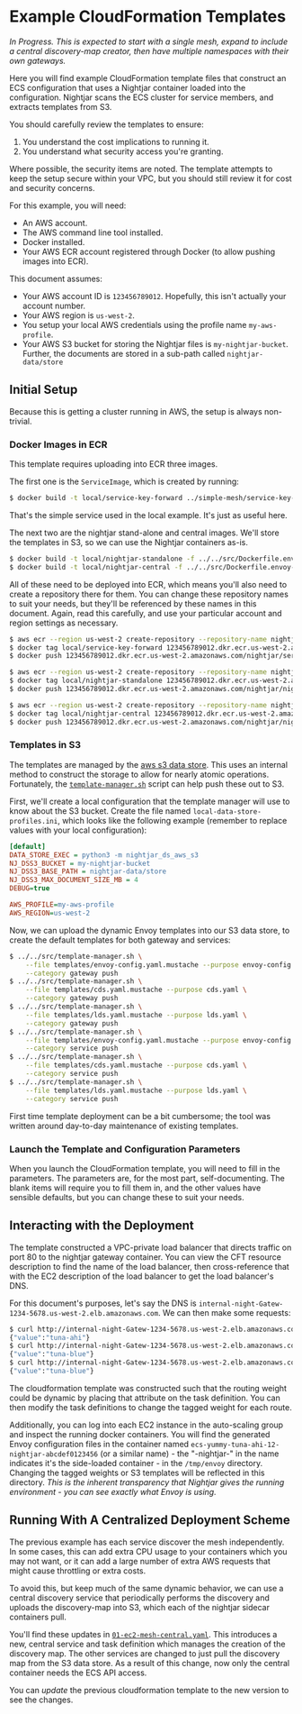 # Example CloudFormation Templates

*In Progress.  This is expected to start with a single mesh, expand to include a central discovery-map creator, then have multiple namespaces with their own gateways.*

Here you will find example CloudFormation template files that construct an ECS configuration that uses a Nightjar container loaded into the configuration.  Nightjar scans the ECS cluster for service members, and extracts templates from S3.

You should carefully review the templates to ensure:

1. You understand the cost implications to running it.
1. You understand what security access you're granting.

Where possible, the security items are noted.  The template attempts to keep the setup secure within your VPC, but you should still review it for cost and security concerns.

For this example, you will need:

* An AWS account.
* The AWS command line tool installed.
* Docker installed.
* Your AWS ECR account registered through Docker (to allow pushing images into ECR).

This document assumes:

* Your AWS account ID is `123456789012`.  Hopefully, this isn't actually your account number.
* Your AWS region is `us-west-2`.
* You setup your local AWS credentials using the profile name `my-aws-profile`.
* Your AWS S3 bucket for storing the Nightjar files is `my-nightjar-bucket`.  Further, the documents are stored in a sub-path called `nightjar-data/store`


## Initial Setup

Because this is getting a cluster running in AWS, the setup is always non-trivial.

### Docker Images in ECR

This template requires uploading into ECR three images.

The first one is the `ServiceImage`, which is created by running:

```bash
$ docker build -t local/service-key-forward ../simple-mesh/service-key-forward
```

That's the simple service used in the local example.  It's just as useful here.

The next two are the nightjar stand-alone and central images.  We'll store the templates in S3, so we can use the Nightjar containers as-is.

```bash
$ docker build -t local/nightjar-standalone -f ../../src/Dockerfile.envoy-standalone ../../src
$ docker build -t local/nightjar-central -f ../../src/Dockerfile.envoy-central ../../src
```

All of these need to be deployed into ECR, which means you'll also need to create a repository there for them.  You can change these repository names to suit your needs, but they'll be referenced by these names in this document.  Again, read this carefully, and use your particular account and region settings as necessary.

```bash
$ aws ecr --region us-west-2 create-repository --repository-name nightjar/service-key-forward
$ docker tag local/service-key-forward 123456789012.dkr.ecr.us-west-2.amazonaws.com/nightjar/service-key-forward
$ docker push 123456789012.dkr.ecr.us-west-2.amazonaws.com/nightjar/service-key-forward

$ aws ecr --region us-west-2 create-repository --repository-name nightjar/nightjar-standalone
$ docker tag local/nightjar-standalone 123456789012.dkr.ecr.us-west-2.amazonaws.com/nightjar/nightjar-standalone
$ docker push 123456789012.dkr.ecr.us-west-2.amazonaws.com/nightjar/nightjar-standalone

$ aws ecr --region us-west-2 create-repository --repository-name nightjar/nightjar-central
$ docker tag local/nightjar-central 123456789012.dkr.ecr.us-west-2.amazonaws.com/nightjar/nightjar-central
$ docker push 123456789012.dkr.ecr.us-west-2.amazonaws.com/nightjar/nightjar-central
```

### Templates in S3

The templates are managed by the [aws s3 data store](../../docs/store-aws-s3.md).  This uses an internal method to construct the storage to allow for nearly atomic operations.  Fortunately, the [`template-manager.sh`](../../docs/templates.md) script can help push these out to S3.

First, we'll create a local configuration that the template manager will use to know about the S3 bucket.  Create the file named `local-data-store-profiles.ini`, which looks like the following example (remember to replace values with your local configuration):

```ini
[default]
DATA_STORE_EXEC = python3 -m nightjar_ds_aws_s3
NJ_DSS3_BUCKET = my-nightjar-bucket
NJ_DSS3_BASE_PATH = nightjar-data/store
NJ_DSS3_MAX_DOCUMENT_SIZE_MB = 4
DEBUG=true

AWS_PROFILE=my-aws-profile
AWS_REGION=us-west-2
```

Now, we can upload the dynamic Envoy templates into our S3 data store, to create the default templates for both gateway and services:

```bash
$ ../../src/template-manager.sh \
    --file templates/envoy-config.yaml.mustache --purpose envoy-config.yaml \
    --category gateway push
$ ../../src/template-manager.sh \
    --file templates/cds.yaml.mustache --purpose cds.yaml \
    --category gateway push
$ ../../src/template-manager.sh \
    --file templates/lds.yaml.mustache --purpose lds.yaml \
    --category gateway push
$ ../../src/template-manager.sh \
    --file templates/envoy-config.yaml.mustache --purpose envoy-config.yaml \
    --category service push
$ ../../src/template-manager.sh \
    --file templates/cds.yaml.mustache --purpose cds.yaml \
    --category service push
$ ../../src/template-manager.sh \
    --file templates/lds.yaml.mustache --purpose lds.yaml \
    --category service push
```

First time template deployment can be a bit cumbersome; the tool was written around day-to-day maintenance of existing templates.


### Launch the Template and Configuration Parameters

When you launch the CloudFormation template, you will need to fill in the parameters.  The parameters are, for the most part, self-documenting.  The blank items will require you to fill them in, and the other values have sensible defaults, but you can change these to suit your needs. 


## Interacting with the Deployment

The template constructed a VPC-private load balancer that directs traffic on port 80 to the nightjar gateway container.  You can view the CFT resource description to find the name of the load balancer, then cross-reference that with the EC2 description of the load balancer to get the load balancer's DNS.

For this document's purposes, let's say the DNS is `internal-night-Gatew-1234-5678.us-west-2.elb.amazonaws.com`.  We can then make some requests:

```bash
$ curl http://internal-night-Gatew-1234-5678.us-west-2.elb.amazonaws.com/key/tuna
{"value":"tuna-ahi"}
$ curl http://internal-night-Gatew-1234-5678.us-west-2.elb.amazonaws.com/key/tuna
{"value":"tuna-blue"}
$ curl http://internal-night-Gatew-1234-5678.us-west-2.elb.amazonaws.com/forward/tuna
{"value":"tuna-blue"}
```

The cloudformation template was constructed such that the routing weight could be dynamic by placing that attribute on the task definition.  You can then modify the task definitions to change the tagged weight for each route.

Additionally, you can log into each EC2 instance in the auto-scaling group and inspect the running docker containers.  You will find the generated Envoy configuration files in the container named `ecs-yummy-tuna-ahi-12-nightjar-abcdef0123456` (or a similar name) - the "-nightjar-" in the name indicates it's the side-loaded container - in the `/tmp/envoy` directory.  Changing the tagged weights or S3 templates will be reflected in this directory.  *This is the inherent transparency that Nightjar gives the running environment - you can see exactly what Envoy is using.*


## Running With A Centralized Deployment Scheme

The previous example has each service discover the mesh independently.  In some cases, this can add extra CPU usage to your containers which you may not want, or it can add a large number of extra AWS requests that might cause throttling or extra costs.

To avoid this, but keep much of the same dynamic behavior, we can use a central discovery service that periodically performs the discovery and uploads the discovery-map into S3, which each of the nightjar sidecar containers pull.

You'll find these updates in [`01-ec2-mesh-central.yaml`](01-ec2-mesh-central.yaml).  This introduces a new, central service and task definition which manages the creation of the discovery map.  The other services are changed to just pull the discovery map from the S3 data store.  As a result of this change, now only the central container needs the ECS API access.

You can *update* the previous cloudformation template to the new version to see the changes.
